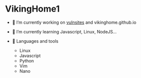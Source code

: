 # VikingHome1

- 🔭 I’m currently working on [vulnsites](https://github.com/vikinghome1/vulnsites) and vikinghome.github.io

- 🌱 I’m currently learning Javascript, Linux, NodeJS...

- 🧰 Languages and tools
   - Linux
   - Javascript
   - Python
   - Vim
   - Nano
